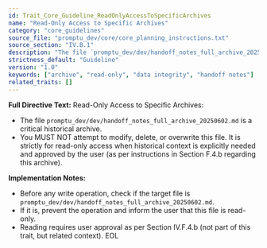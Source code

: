 ```yaml
---
id: Trait_Core_Guideline_ReadOnlyAccessToSpecificArchives
name: "Read-Only Access to Specific Archives"
category: "core_guidelines"
source_file: "promptu_dev/core/core_planning_instructions.txt"
source_section: "IV.B.1"
description: "The file `promptu_dev/dev/handoff_notes_full_archive_20250602.md` is a critical historical archive and MUST NOT be modified, deleted, or overwritten."
strictness_default: "Guideline"
version: "1.0"
keywords: ["archive", "read-only", "data integrity", "handoff notes"]
related_traits: []
---
```

**Full Directive Text:**
Read-Only Access to Specific Archives:
- The file `promptu_dev/dev/handoff_notes_full_archive_20250602.md` is a critical historical archive.
- You MUST NOT attempt to modify, delete, or overwrite this file. It is strictly for read-only access when historical context is explicitly needed and approved by the user (as per instructions in Section F.4.b regarding this archive).

**Implementation Notes:**
- Before any write operation, check if the target file is `promptu_dev/dev/handoff_notes_full_archive_20250602.md`.
- If it is, prevent the operation and inform the user that this file is read-only.
- Reading requires user approval as per Section IV.F.4.b (not part of this trait, but related context).
EOL
